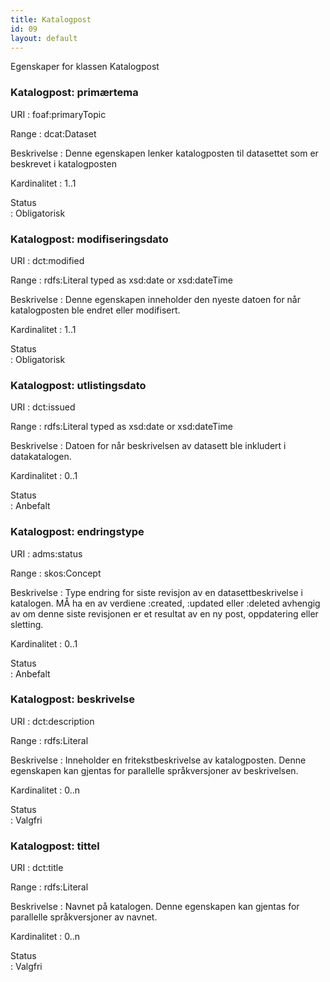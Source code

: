 ```yaml
---
title: Katalogpost
id: 09
layout: default
---
```


Egenskaper for klassen Katalogpost
 
### Katalogpost: primærtema
URI
: foaf:primaryTopic

Range
: dcat:Dataset

Beskrivelse
: Denne egenskapen lenker katalogposten til datasettet som er beskrevet i katalogposten 

Kardinalitet
: 1..1 

Status	
: Obligatorisk 

### Katalogpost: modifiseringsdato
URI
: dct:modified 

Range
: rdfs:Literal typed as xsd:date or xsd:dateTime

Beskrivelse
: Denne egenskapen inneholder den nyeste datoen for når katalogposten ble endret eller modifisert.

Kardinalitet
: 1..1

Status	
: Obligatorisk 

### Katalogpost: utlistingsdato
URI
: dct:issued

Range
: rdfs:Literal typed as xsd:date or xsd:dateTime

Beskrivelse
: Datoen for når beskrivelsen av datasett ble inkludert i datakatalogen. 

Kardinalitet
: 0..1 

Status	
: Anbefalt 
  
### Katalogpost: endringstype
URI
: adms:status 

Range
: skos:Concept 

Beskrivelse
: Type endring for siste revisjon av en datasettbeskrivelse i katalogen. MÅ ha en av verdiene :created, :updated eller :deleted avhengig av om denne siste revisjonen er et resultat av en ny post, oppdatering eller sletting.

Kardinalitet
: 0..1 

Status	
: Anbefalt 

### Katalogpost: beskrivelse
URI
: dct:description

Range
: rdfs:Literal

Beskrivelse
: Inneholder en fritekstbeskrivelse av katalogposten. Denne egenskapen kan gjentas for parallelle språkversjoner av beskrivelsen.

Kardinalitet
: 0..n 

Status	
: Valgfri 

### Katalogpost: tittel
URI
: dct:title 

Range
: rdfs:Literal 

Beskrivelse
: Navnet på katalogen. Denne egenskapen kan gjentas for parallelle språkversjoner av navnet. 

Kardinalitet
: 0..n

Status	
: Valgfri
